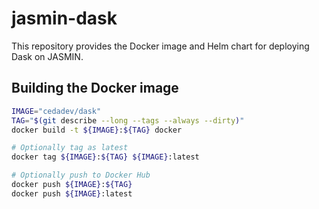 # jasmin-dask

This repository provides the Docker image and Helm chart for deploying Dask on JASMIN.

## Building the Docker image

```bash
IMAGE="cedadev/dask"
TAG="$(git describe --long --tags --always --dirty)"
docker build -t ${IMAGE}:${TAG} docker

# Optionally tag as latest
docker tag ${IMAGE}:${TAG} ${IMAGE}:latest

# Optionally push to Docker Hub
docker push ${IMAGE}:${TAG}
docker push ${IMAGE}:latest
```
